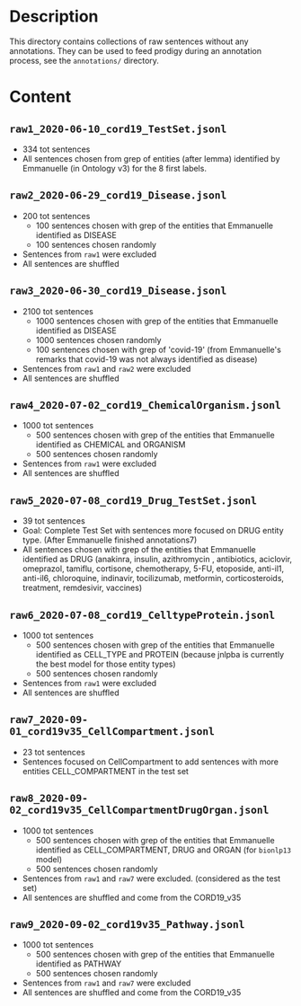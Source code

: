 # Description
This directory contains collections of raw sentences without any annotations.
They can be used to feed prodigy during an annotation process, see the `annotations/` directory.

# Content
## `raw1_2020-06-10_cord19_TestSet.jsonl`
- 334 tot sentences
- All sentences chosen from grep of entities (after lemma) identified by Emmanuelle (in Ontology v3) for the 8 first labels.

## `raw2_2020-06-29_cord19_Disease.jsonl`
- 200 tot sentences
  - 100 sentences chosen with grep of the entities that Emmanuelle identified as DISEASE
  - 100 sentences chosen randomly
- Sentences from `raw1` were excluded
- All sentences are shuffled

## `raw3_2020-06-30_cord19_Disease.jsonl`
- 2100 tot sentences
  - 1000 sentences chosen with grep of the entities that Emmanuelle identified as DISEASE
  - 1000 sentences chosen randomly
  - 100 sentences chosen with grep of 'covid-19' (from Emmanuelle's remarks that covid-19 was not always identified as
 disease)
 - Sentences from `raw1` and `raw2` were excluded
 - All sentences are shuffled

## `raw4_2020-07-02_cord19_ChemicalOrganism.jsonl`
- 1000 tot sentences
  - 500 sentences chosen with grep of the entities that Emmanuelle identified as CHEMICAL and ORGANISM
  - 500 sentences chosen randomly
 - Sentences from `raw1` were excluded
- All sentences are shuffled

## `raw5_2020-07-08_cord19_Drug_TestSet.jsonl`
-  39 tot sentences	
- Goal: Complete Test Set with sentences more focused on DRUG entity type. (After Emmanuelle finished annotations7)
- All sentences chosen with grep of the entities that Emmanuelle identified as DRUG (anakinra, insulin, azithromycin
, antibiotics, aciclovir, omeprazol, tamiflu, cortisone, chemotherapy, 5-FU, etoposide, anti-il1, anti-il6, chloroquine, indinavir, tocilizumab, metformin, corticosteroids, treatment, remdesivir, vaccines)

## `raw6_2020-07-08_cord19_CelltypeProtein.jsonl`
- 1000 tot sentences	
  - 500 sentences chosen with grep of the entities that Emmanuelle identified as CELL_TYPE and PROTEIN (because jnlpba
  is currently the best model for those entity types)
  - 500 sentences chosen randomly
- Sentences from `raw1` were excluded
- All sentences are shuffled

## `raw7_2020-09-01_cord19v35_CellCompartment.jsonl`
- 23 tot sentences	
- Sentences focused on CellCompartment to add sentences with more entities CELL_COMPARTMENT in the test set

## `raw8_2020-09-02_cord19v35_CellCompartmentDrugOrgan.jsonl`
- 1000 tot sentences	
  - 500 sentences chosen with grep of the entities that Emmanuelle identified as CELL_COMPARTMENT, DRUG and ORGAN (for
  `bionlp13` model)
  - 500 sentences chosen randomly
- Sentences from `raw1` and `raw7` were excluded. (considered as the test set)
- All sentences are shuffled and come from the CORD19_v35

## `raw9_2020-09-02_cord19v35_Pathway.jsonl`
- 1000 tot sentences 	
  - 500 sentences chosen with grep of the entities that Emmanuelle identified as PATHWAY
  - 500 sentences chosen randomly
- Sentences from `raw1` and `raw7` were excluded
- All sentences are shuffled and come from the CORD19_v35
